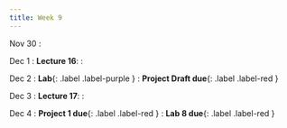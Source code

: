 ```yaml
---
title: Week 9
---
```

Nov 30
: [](#)

Dec 1
: **Lecture 16**:
: [](#)

Dec 2
: **Lab**{: .label .label-purple } 
  : **Project Draft due**{: .label .label-red }

Dec 3
: **Lecture 17**:
: [](#)

Dec 4
: **Project 1 due**{: .label .label-red }
: **Lab 8 due**{: .label .label-red }

